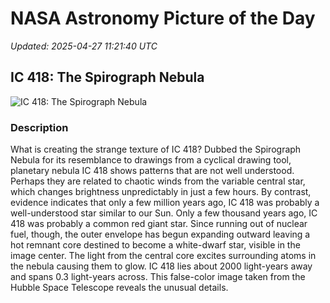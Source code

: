 # NASA Astronomy Picture of the Day

_Updated: 2025-04-27 11:21:40 UTC_

## IC 418: The Spirograph Nebula

![IC 418: The Spirograph Nebula](https://apod.nasa.gov/apod/image/2504/Spirograph_Hubble_960.jpg)

### Description

What is creating the strange texture of IC 418?  Dubbed the Spirograph Nebula for its resemblance to drawings from a cyclical drawing tool, planetary nebula IC 418 shows patterns that are not well understood. Perhaps they are related to chaotic winds from the variable central star, which changes brightness unpredictably in just a few hours.  By contrast, evidence indicates that only a few million years ago, IC 418 was probably a well-understood star similar to our Sun.  Only a few thousand years ago, IC 418 was probably a common red giant star.  Since running out of nuclear fuel, though, the outer envelope has begun expanding outward leaving a hot remnant core destined to become a white-dwarf star, visible in the image center. The light from the central core excites surrounding atoms in the nebula causing them to glow. IC 418 lies about 2000 light-years away and spans 0.3 light-years across.  This false-color image taken from the Hubble Space Telescope reveals the unusual details.
